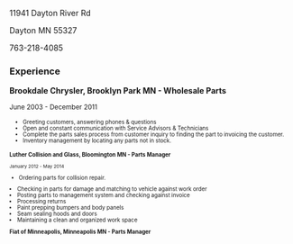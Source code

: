 <html>
<head>
<title><h1>Kenneth English</h1></title>
</head>
<p>11941 Dayton River Rd</p>
<p>Dayton MN 55327</p>
<p>763-218-4085</p>

<body>
<h3>Experience</h3>

<p><b>Brookdale Chrysler, Brooklyn Park MN - Wholesale Parts</b><p>
<small>June 2003 - December 2011<small>
<ul>
  <li>Greeting customers, answering phones & questions</li>
  <li>Open and constant communication with Service Advisors & Technicians</li>
  <li>Complete the parts sales process from customer inquiry to finding the part to invoicing the customer.</li>
  <li>Inventory management by locating any parts not in stock.</li>
</ul>
<p><b>Luther Collision and Glass,  Bloomington MN - Parts Manager</b><p>
<small>January 2012 - May 2014</small>
<ul>
  <li>Ordering parts for collision repair.</ul>
  <li>Checking in parts for damage and matching to vehicle against work order</li>
  <li>Posting parts to management system and checking against invoice</li>
  <li>Processing returns</li>
  <li>Paint prepping bumpers and body panels</li>
  <li>Seam sealing hoods and doors</li>
  <li>Maintaining a clean and organized work space</li>
</ul>
<p><b>Fiat of Minneapolis, Minneapolis MN - Parts Manager<p>




</body>
</html>
